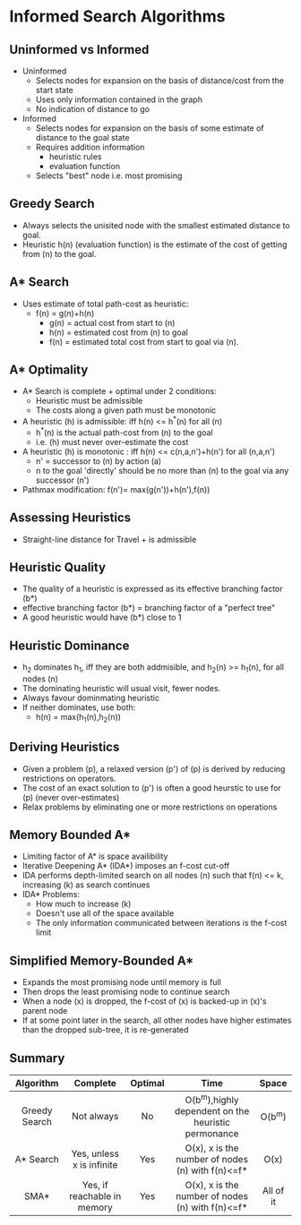 # Informed Search Algorithms

## Uninformed vs Informed

- Uninformed
  - Selects nodes for expansion on the basis of distance/cost from the start state
  - Uses only information contained in the graph
  - No indication of distance to go
- Informed
  - Selects nodes for expansion on the basis of some estimate of distance to the goal state
  - Requires addition information
    - heuristic rules
    - evaluation function
  - Selects "best" node i.e. most promising

## Greedy Search

- Always selects the unisited node with the smallest estimated distance to goal.
- Heuristic h(n) (evaluation function) is the estimate of the cost of getting from (n) to the goal.

## A* Search

- Uses estimate of total path-cost as heuristic:
  - f(n) = g(n)+h(n)
    - g(n) = actual cost from start to (n)
    - h(n) = estimated cost from (n) to goal
    - f(n) = estimated total cost from start to goal via (n).

## A* Optimality

- A* Search is complete + optimal under 2 conditions:
  - Heuristic must be admissible
  - The costs along a given path must be monotonic
- A heuristic (h) is admissible: iff h(n) <= h<sup>*</sup>(n) for all (n)
  - h<sup>*</sup>(n) is the actual path-cost from (n) to the goal
  - i.e. (h) must never over-estimate the cost
- A heuristic (h) is monotonic : iff h(n) <= c(n,a,n')+h(n') for all (n,a,n')
  - n' = successor to (n) by action (a)
  - n to the goal 'directly' should be no more than (n) to the goal via any successor (n')
- Pathmax modification: f(n')= max(g(n'))+h(n'),f(n))

## Assessing Heuristics

- Straight-line distance for Travel + is admissible

## Heuristic Quality

- The quality of a heuristic is expressed as its effective branching factor (b*)
- effective branching factor (b*) = branching factor of a "perfect tree"
- A good heuristic would have (b*) close to 1

## Heuristic Dominance

- h<sub>2</sub> dominates h<sub>1</sub>, iff they are both addmisible, and h<sub>2</sub>(n) >= h<sub>1</sub>(n), for all nodes (n)
- The dominating heuristic will usual visit, fewer nodes.
- Always favour dominmating heuristic
- If neither dominates, use both:
  - h(n) = max(h<sub>1</sub>(n),h<sub>2</sub>(n))

## Deriving Heuristics

- Given a problem (p), a relaxed version (p') of (p) is derived by reducing restrictions on operators.
- The cost of an exact solution to (p') is often a good heurstic to use for (p) (never over-estimates)
- Relax problems by eliminating one or more restrictions on operations

## Memory Bounded A*

- Limiting factor of A* is space availibility
- Iterative Deepening A* (IDA*) imposes an f-cost cut-off
- IDA performs depth-limited search on all nodes (n) such that f(n) <= k, increasing (k) as search continues
- IDA* Problems:
  - How much to increase (k)
  - Doesn't use all of the space available
  - The only information communicated between iterations is the f-cost limit

## Simplified Memory-Bounded A*

- Expands the most promising node until memory is full
- Then drops the least promising node to continue search
- When a node (x) is dropped, the f-cost of (x) is backed-up in (x)'s parent node
- If at some point later in the search, all other nodes have higher estimates than the dropped sub-tree, it is re-generated

## Summary

|   Algorithm   |          Complete           | Optimal |                             Time                              |      Space       |
|:-------------:|:---------------------------:|:-------:|:-------------------------------------------------------------:|:----------------:|
| Greedy Search |         Not always          |   No    | O(b<sup>m</sup>),highly dependent on the heuristic permonance | O(b<sup>m</sup>) |
|   A* Search   |  Yes, unless x is infinite  |   Yes   |       O(x), x is the number of nodes (n) with f(n)<=f*        |       O(x)       |
|     SMA*      | Yes, if reachable in memory |   Yes   |       O(x), x is the number of nodes (n) with f(n)<=f*        |    All of it     |
